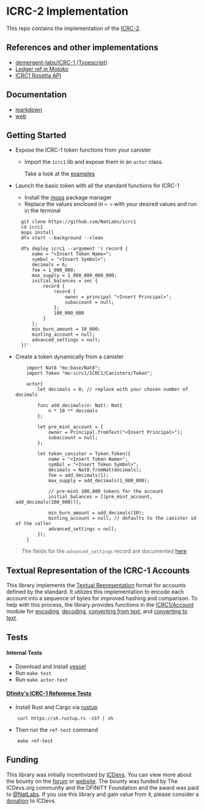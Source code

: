 # ICRC-2 Implementation
This repo contains the implementation of the 
[ICRC-2](https://github.com/dfinity/ICRC-1/blob/main/standards/ICRC-2/README.md). 

## References and other implementations
- [demergent-labs/ICRC-1 (Typescript)](https://github.com/demergent-labs/ICRC-1)
- [Ledger ref in Motoko](https://github.com/dfinity/ledger-ref/blob/main/src/Ledger.mo)
- [ICRC1 Rosetta API](https://github.com/dfinity/ic/blob/master/rs/rosetta-api/icrc1/ledger)

## Documentation 
- [markdown](https://github.com/NatLabs/icrc1/blob/main/docs/ICRC1/lib.md#function-init)
- [web](https://natlabs.github.io/icrc1/ICRC1/lib.html#init)
 
## Getting Started 
- Expose the ICRC-1 token functions from your canister 
  - Import the `icrc1` lib and expose them in an `actor` class.
  
    Take a look at the [examples](./example/icrc1/main.mo)
    
- Launch the basic token with all the standard functions for ICRC-1
  - Install the [mops](https://j4mwm-bqaaa-aaaam-qajbq-cai.ic0.app/#/docs/install) package manager
  - Replace the values enclosed in `< >` with your desired values and run in the terminal 

  ```motoko
    git clone https://github.com/NatLabs/icrc1
    cd icrc1
    mops install
    dfx start --background --clean

    dfx deploy icrc1 --argument '( record {                     
        name = "<Insert Token Name>";                         
        symbol = "<Insert Symbol>";                           
        decimals = 6;                                           
        fee = 1_000_000;                                        
        max_supply = 1_000_000_000_000;                         
        initial_balances = vec {                                
            record {                                            
                record {                                        
                    owner = principal "<Insert Principal>";   
                    subaccount = null;                          
                };                                              
                100_000_000                                 
            }                                                   
        };                                                      
        min_burn_amount = 10_000;                         
        minting_account = null;                                 
        advanced_settings = null;                               
    })'
  ```

- Create a token dynamically from a canister
    ```motoko
        import Nat8 "mo:base/Nat8";
        import Token "mo:icrc1/ICRC1/Canisters/Token";

        actor{
            let decimals = 8; // replace with your chosen number of decimals

            func add_decimals(n: Nat): Nat{
                n * 10 ** decimals
            };

            let pre_mint_account = {
                owner = Principal.fromText("<Insert Principal>");
                subaccount = null;
            };

            let token_canister = Token.Token({
                name = "<Insert Token Name>";
                symbol = "<Insert Token Symbol>";
                decimals = Nat8.fromNat(decimals);
                fee = add_decimals(1);
                max_supply = add_decimals(1_000_000);

                // pre-mint 100,000 tokens for the account
                initial_balances = [(pre_mint_account, add_decimals(100_000))]; 

                min_burn_amount = add_decimals(10);
                minting_account = null; // defaults to the canister id of the caller
                advanced_settings = null; 
            });
        }
    ```

> The fields for the `advanced_settings` record are documented [here](./docs/ICRC1/Types.md#type-advancedsettings)

## Textual Representation of the ICRC-1 Accounts
This library implements the [Textual Representation](https://github.com/dfinity/ICRC-1/blob/main/standards/ICRC-1/README.md#textual-representation-of-accounts) format for accounts defined by the standard. It utilizes this implementation to encode each account into a sequence of bytes for improved hashing and comparison.
To help with this process, the library provides functions in the [ICRC1/Account](./src/ICRC1/Account.mo) module for [encoding](./docs/ICRC1/Account.md#encode), [decoding](./docs/ICRC1/Account.md#decode), [converting from text](./docs/ICRC1/Account.md#fromText), and [converting to text](./docs/ICRC1/Account.md#toText).


## Tests
#### Internal Tests
- Download and Install [vessel](https://github.com/dfinity/vessel)
- Run `make test` 
- Run `make actor-test`

#### [Dfinity's ICRC-1 Reference Tests](https://github.com/dfinity/ICRC-1/tree/main/test)
- Install Rust and Cargo via [rustup](https://rustup.rs/)

```
    curl https://sh.rustup.rs -sSf | sh
```
- Then run the `ref-test` command

```
    make ref-test
```

## Funding

This library was initially incentivized by [ICDevs](https://icdevs.org/). You can view more about the bounty on the [forum](https://forum.dfinity.org/t/completed-icdevs-org-bounty-26-icrc-1-motoko-up-to-10k/14868/54) or [website](https://icdevs.org/bounties/2022/08/14/ICRC-1-Motoko.html). The bounty was funded by The ICDevs.org community and the DFINITY Foundation and the award was paid to [@NatLabs](https://github.com/NatLabs). If you use this library and gain value from it, please consider a [donation](https://icdevs.org/donations.html) to ICDevs.
